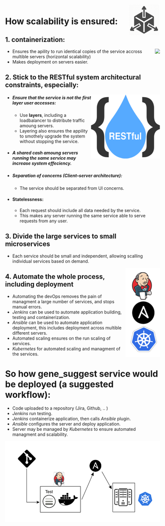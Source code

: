  <img align="right" src="https://raw.githubusercontent.com/hossam26644/ebi-technical-test/master/2-Deployment/images/scalable.png">

# How scalability is ensured:
 
## 1. containerization:
  <img align="right" src="https://d.martinsefcik.sk/uploads/-/system/group/avatar/7/docker-logo.png">

 - Ensures the apility to run identical copies of the service accross multible servers (horizontal scalability)
 - Makes deployment on servers easier.
## 2. Stick to the  RESTful system architectural constraints, especially:
<img align="right" src="https://raw.githubusercontent.com/hossam26644/ebi-technical-test/master/2-Deployment/images/REST.png">

 - ##### Ensure that the service is not the first layer user accesses:
   - Use **layers**, including a loadbalancer to distribute traffic amoung servers.
   - Layering also ensures the appility to smothely upgrade the system without stopping the service.

  - ##### A **shared cash** amoung servers running the same service may increase system effeciency.
  - ##### Separation of concerns (Client–server architecture): 
    - The service should be separated from UI concerns.
    
  - #### Statelessness:
    - Each request should include all data needed by the service.
    - This makes any server running the same service able to serve requests from any user.

## 3. Divide the large services to small microservices
 - Each service should be small and independent, allowing scalling individual services based on demand.

<img align="right" src="https://raw.githubusercontent.com/hossam26644/ebi-technical-test/master/2-Deployment/images/Automation.png">

## 4. Automate the whole process, including deployment

 - Automating the devOps removes the pain of managment a large number of services, and stops manual errors.
 - *Jenkins* can be used to automate application building, testing and containerization. 
 - *Ansible* can be used to automate application deployment, this includes deployment across multible different servers.
 - Automated scaling ensures on the run scaling of services.
 - *Kubernetes* for automated scaling and managment of the services.
 &nbsp;
# So how gene_suggest service would be deployed (a suggested workflow):

 - Code uploaded to a repository (Jira, Github, .. )
 - *Jenkins* run testing.
 - *Jenkins* containerize application, then calls *Ansible* plugin.
 - *Ansible* configures the server and deploy application.
 - Server may be managed by *Kubernetes* to ensure automated managment and scalability.

<img align="center" src="https://github.com/hossam26644/ebi-technical-test/blob/master/2-Deployment/images/workflow.png">



